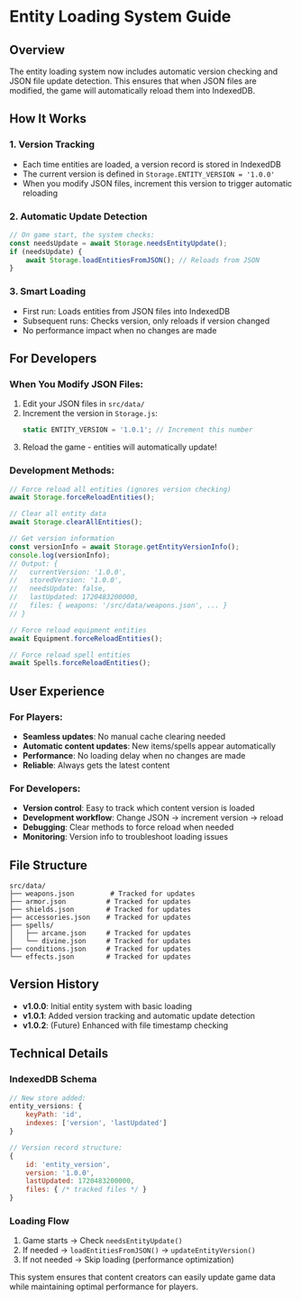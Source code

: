 # Entity Loading System Guide

## Overview
The entity loading system now includes automatic version checking and JSON file update detection. This ensures that when JSON files are modified, the game will automatically reload them into IndexedDB.

## How It Works

### 1. Version Tracking
- Each time entities are loaded, a version record is stored in IndexedDB
- The current version is defined in `Storage.ENTITY_VERSION = '1.0.0'`
- When you modify JSON files, increment this version to trigger automatic reloading

### 2. Automatic Update Detection
```javascript
// On game start, the system checks:
const needsUpdate = await Storage.needsEntityUpdate();
if (needsUpdate) {
    await Storage.loadEntitiesFromJSON(); // Reloads from JSON
}
```

### 3. Smart Loading
- First run: Loads entities from JSON files into IndexedDB
- Subsequent runs: Checks version, only reloads if version changed
- No performance impact when no changes are made

## For Developers

### When You Modify JSON Files:
1. Edit your JSON files in `src/data/`
2. Increment the version in `Storage.js`:
   ```javascript
   static ENTITY_VERSION = '1.0.1'; // Increment this number
   ```
3. Reload the game - entities will automatically update!

### Development Methods:
```javascript
// Force reload all entities (ignores version checking)
await Storage.forceReloadEntities();

// Clear all entity data
await Storage.clearAllEntities();

// Get version information
const versionInfo = await Storage.getEntityVersionInfo();
console.log(versionInfo);
// Output: {
//   currentVersion: '1.0.0',
//   storedVersion: '1.0.0',
//   needsUpdate: false,
//   lastUpdated: 1720483200000,
//   files: { weapons: '/src/data/weapons.json', ... }
// }

// Force reload equipment entities
await Equipment.forceReloadEntities();

// Force reload spell entities
await Spells.forceReloadEntities();
```

## User Experience

### For Players:
- **Seamless updates**: No manual cache clearing needed
- **Automatic content updates**: New items/spells appear automatically
- **Performance**: No loading delay when no changes are made
- **Reliable**: Always gets the latest content

### For Developers:
- **Version control**: Easy to track which content version is loaded
- **Development workflow**: Change JSON → increment version → reload
- **Debugging**: Clear methods to force reload when needed
- **Monitoring**: Version info to troubleshoot loading issues

## File Structure
```
src/data/
├── weapons.json         # Tracked for updates
├── armor.json          # Tracked for updates
├── shields.json        # Tracked for updates
├── accessories.json    # Tracked for updates
├── spells/
│   ├── arcane.json     # Tracked for updates
│   └── divine.json     # Tracked for updates
├── conditions.json     # Tracked for updates
└── effects.json        # Tracked for updates
```

## Version History
- **v1.0.0**: Initial entity system with basic loading
- **v1.0.1**: Added version tracking and automatic update detection
- **v1.0.2**: (Future) Enhanced with file timestamp checking

## Technical Details

### IndexedDB Schema
```javascript
// New store added:
entity_versions: {
    keyPath: 'id',
    indexes: ['version', 'lastUpdated']
}

// Version record structure:
{
    id: 'entity_version',
    version: '1.0.0',
    lastUpdated: 1720483200000,
    files: { /* tracked files */ }
}
```

### Loading Flow
1. Game starts → Check `needsEntityUpdate()`
2. If needed → `loadEntitiesFromJSON()` → `updateEntityVersion()`
3. If not needed → Skip loading (performance optimization)

This system ensures that content creators can easily update game data while maintaining optimal performance for players.